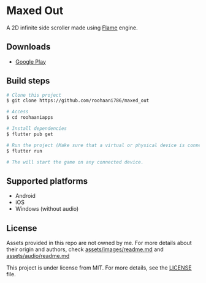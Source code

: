 # Maxed Out

A 2D infinite side scroller made using [Flame](https://flame-engine.org/) engine.

## Downloads

- [Google Play](https://play.google.com/store/apps/details?id=com.roohaniapps.maxed_out)

## Build steps

```bash
# Clone this project
$ git clone https://github.com/roohaani786/maxed_out

# Access
$ cd roohaaniapps

# Install dependencies
$ flutter pub get

# Run the project (Make sure that a virtual or physical device is connected first)
$ flutter run

# The will start the game on any connected device.
```

## Supported platforms

- Android
- iOS
- Windows (without audio)

## License

Assets provided in this repo are not owned by me. For more details about their origin and authors, check [assets/images/readme.md](assets/images/readme.md) and [assets/audio/readme.md](assets/audio/readme.md)

This project is under license from MIT. For more details, see the [LICENSE](LICENSE) file.
